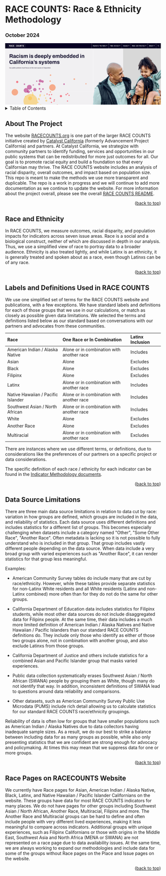# RACE COUNTS: Race & Ethnicity Methodology
### October 2024

<base target="_blank">


<img src="https://github.com/catalystcalifornia/RaceCounts/blob/main/images/rc_homepage.PNG" alt="RACE COUNTS Homepage">




<details>
  <summary>Table of Contents</summary>
  <ol>
    <li>
      <a href="#about-the-project">About The Project</a></li>
    <li><a href="#race-and-ethnicity">Race and Ethnicity</a></li>
    <li><a href="#labels-and-definitions-used-in-race-counts">Labels and Definitions Used in RACE COUNTS</a></li>
    <li><a href="#data-source-limitations">Data Source Limitations</a></li>
    <li><a href="#race-pages-on-racecounts-website">Race Pages on RACECOUNTS Website</a></li>
  </ol>
</details>


## About The Project

The website [RACECOUNTS.org](https://www.racecounts.org) is one part of the larger RACE COUNTS initiative created by [Catalyst California](https://www.catalystcalifornia.org/) (formerly Advancement Project California) and partners. At Catalyst California, we strategize with community partners to identify funding, services and opportunities in our public systems that can be redistributed for more just outcomes for all. Our goal is to promote racial equity and build a foundation so that every Californian may thrive. The RACE COUNTS website includes an analysis of racial disparity, overall outcomes, and impact based on population size. This repo is meant to make the methods we use more transparent and duplicable. The repo is a work in progress and we will continue to add more documentation as we continue to update the website. For more information about the project overall, please see the overall [RACE COUNTS README](https://github.com/catalystcalifornia/RaceCounts/blob/main/README.md).

<p align="right">(<a href="#top">back to top</a>)</p>


## Race and Ethnicity

In RACE COUNTS, we measure outcomes, racial disparity, and population impacts for indicators across seven issue areas. Race is a social and a biological construct, neither of which are discussed in depth in our analysis. Thus, we use a simplified view of race to portray data to a broader audience. Ethnicity is also treated lightly, and while Latinx is an ethnicity, it is generally treated and spoken about as a race, even though Latinxs can be of any race. 

<p align="right">(<a href="#top">back to top</a>)</p>


## Labels and Definitions Used in RACE COUNTS

We use one simplified set of terms for the RACE COUNTS website and publications, with a few exceptions. We have standard labels and definitions for each of those groups that we use in our calculations, or match as closely as possible given data limitations. We selected the terms and definitions listed below as our standard based on conversations with our partners and advocates from these communities.

| Race  | One Race or In Combination | Latinx Inclusion |
| :---------- | :------------ | :-------- |
| American Indian / Alaska Native | Alone or in combination with another race  | Includes |
| Asian | Alone | Excludes |
| Black | Alone | Excludes |
| Filipinx | Alone | Excludes |
| Latinx | Alone or in combination with another race  | Includes |
| Native Hawaiian / Pacific Islander | Alone or in combination with another race  | Includes |
| Southwest Asian / North African | Alone or in combination with another race  | Includes |
| White | Alone | Excludes |
| Another Race | Alone | Excludes |
| Multiracial | Alone or in combination with another race  | Excludes |

There are instances where we use different terms, or definitions, due to considerations like the preferences of our partners on a specific project or data considerations.

The specific definition of each race / ethnicity for each indicator can be found in the [Indicator Methodology documents](https://github.com/catalystcalifornia/RaceCounts/tree/main/Methodology).

<p align="right">(<a href="#top">back to top</a>)</p>


## Data Source Limitations

There are three main data source limitations in relation to data cut by race: variation in how groups are defined, which groups are included in the data, and reliability of statistics. Each data source uses different definitions and includes statistics for a different list of groups. This becomes especially challenging when datasets include a category named "Other", "Some Other Race", "Another Race". Often metadata is lacking so it is not possible to fully understand who is included in that group. That group includes vastly different people depending on the data source. When data include a very broad group with varied experiences such as "Another Race", it can render statistics for that group less meaningful. 

Examples:
* American Community Survey tables do include many that are cut by race/ethnicity. However, while these tables provide separate statistics for non-Latinx White residents and all White residents (Latinx and non-Latinx combined) more often than for they do not do the same for other groups.

* California Department of Education data includes statistics for Filipinx students, while most other data sources do not include disaggregated data for Filipinx people. At the same time, their data includes a much more limited definition of American Indian / Alaska Natives and Native Hawaiian / Pacific Islanders than our standard RACE COUNTS definitions do. They include only those who identify as either of those two groups alone, not in combination with another group, and also exclude Latinxs from those groups.

* California Department of Justice and others include statistics for a combined Asian and Pacific Islander group that masks varied experiences.

* Public data collection systematically erases Southwest Asian / North African (SWANA) people by grouping them as White, though many do not identify that way. In addition, inconsistent definitions of SWANA lead to questions around data reliability and comparisons.

* Other datasets, such as American Community Survey Public Use Microdata (PUMS) include rich detail allowing us to calculate statistics for our standard RACE COUNTS race/ethnicity groupings.

Reliability of data is often low for groups that have smaller populations such as American Indian / Alaska Natives due to data collectors having inadequate sample sizes. As a result, we do our best to strike a balance between including data for as many groups as possible, while also only presenting statistics that we are confident are strong enough for advocacy and policymaking. At times this may mean that we suppress data for one or more groups.

<p align="right">(<a href="#top">back to top</a>)</p>


## Race Pages on RACECOUNTS Website
We currently have Race pages for Asian, American Indian / Alaska Native, Black, Latinx, and Native Hawaiian / Pacific Islander Californians on the website. These groups have data for most RACE COUNTS indicators for many places. We do not have pages for other groups including Southwest Asian / North African, Another Race, Multiracial, Filipinx and more. The Another Race and Multiracial groups can be hard to define and often include people with very different lived experiences, making it less meaningful to compare across indicators. Additional groups with unique experiences, such as Filipinx Californians or those with origins in the Middle East, Southwest Asia and North Africa (MENA or SWANA) are not represented on a race page due to data availability issues. At the same time, we are always working to expand our methodologies and include data for some of the groups without Race pages on the Place and Issue pages on the website.

<p align="right">(<a href="#top">back to top</a>)</p>


